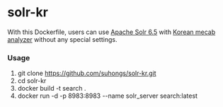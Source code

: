 # solr-kr
With this Dockerfile, users can use [Apache Solr 6.5](http://lucene.apache.org/solr/) with [Korean mecab analyzer](https://bitbucket.org/eunjeon/mecab-ko-lucene-analyzer)
without any special settings.

### Usage

1. git clone https://github.com/suhongs/solr-kr.git
2. cd solr-kr
3. docker build -t search .
4. docker run -d -p 8983:8983  --name solr_server search:latest
